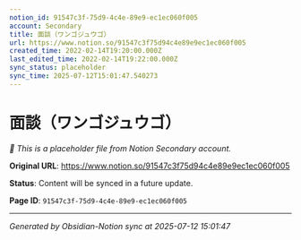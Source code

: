 ```yaml
---
notion_id: 91547c3f-75d9-4c4e-89e9-ec1ec060f005
account: Secondary
title: 面談（ワンゴジュウゴ）
url: https://www.notion.so/91547c3f75d94c4e89e9ec1ec060f005
created_time: 2022-02-14T19:20:00.000Z
last_edited_time: 2022-02-14T19:22:00.000Z
sync_status: placeholder
sync_time: 2025-07-12T15:01:47.540273
---
```


# 面談（ワンゴジュウゴ）

*🔄 This is a placeholder file from Notion Secondary account.*

**Original URL**: https://www.notion.so/91547c3f75d94c4e89e9ec1ec060f005

**Status**: Content will be synced in a future update.

**Page ID**: `91547c3f-75d9-4c4e-89e9-ec1ec060f005`

---

*Generated by Obsidian-Notion sync at 2025-07-12 15:01:47*
